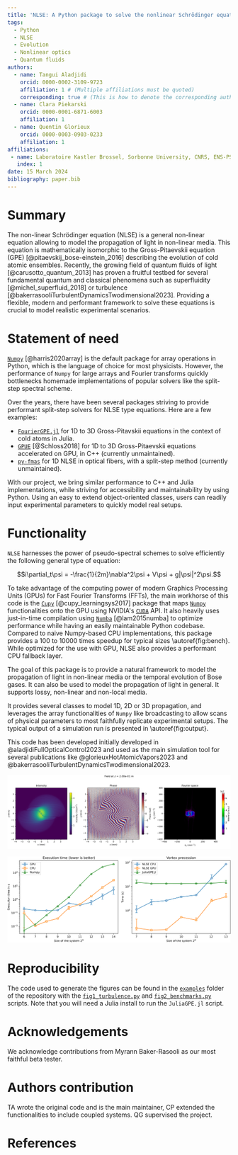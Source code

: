 ```yaml
---
title: 'NLSE: A Python package to solve the nonlinear Schrödinger equation'
tags:
  - Python
  - NLSE
  - Evolution
  - Nonlinear optics
  - Quantum fluids
authors:
  - name: Tangui Aladjidi
    orcid: 0000-0002-3109-9723
    affiliation: 1 # (Multiple affiliations must be quoted)
    corresponding: true # (This is how to denote the corresponding author)
  - name: Clara Piekarski
    orcid: 0000-0001-6871-6003
    affiliation: 1
  - name: Quentin Glorieux
    orcid: 0000-0003-0903-0233
    affiliation: 1
affiliations:
 - name: Laboratoire Kastler Brossel, Sorbonne University, CNRS, ENS-PSL University, Collège de France; 4 Place Jussieu, 75005 Paris, France
   index: 1
date: 15 March 2024
bibliography: paper.bib
---
```


# Summary

The non-linear Schrödinger equation (NLSE) is a general non-linear equation allowing to model the propagation of light in non-linear media.
This equation is mathematically isomorphic to the Gross-Pitaevskii equation (GPE) [@pitaevskij_bose-einstein_2016] describing the evolution of cold atomic ensembles.
Recently, the growing field of quantum fluids of light [@carusotto_quantum_2013] has proven a fruitful testbed for several fundamental quantum and classical phenomena such as superfluidity [@michel_superfluid_2018] or turbulence [@bakerrasooliTurbulentDynamicsTwodimensional2023].
Providing a flexible, modern and performant framework to solve these equations is crucial to model realistic experimental scenarios.

# Statement of need

[`Numpy`](https://numpy.org/doc/stable/) [@harris2020array] is the default package for array operations in Python, which is the language of choice for most physicists.
However, the performance of `Numpy` for large arrays and Fourier transforms quickly bottlenecks homemade implementations of popular solvers like the split-step spectral scheme.

Over the years, there have been several packages striving to provide performant split-step solvers for NLSE type equations.
Here are a few examples:

- [`FourierGPE.jl`](https://github.com/AshtonSBradley/FourierGPE.jl/tree/master) for 1D to 3D Gross-Pitavskii equations in the context of cold atoms in Julia.
- [`GPUE`](https://github.com/GPUE-group/GPUE) [@Schloss2018] for 1D to 3D Gross-Pitaevskii equations accelerated on GPU, in C++ (currently unmaintained).
- [`py-fmas`](https://github.com/omelchert/py-fmas) for 1D NLSE in optical fibers, with a split-step method (currently unmaintained).

With our project, we bring similar performance to C++ and Julia implementations, while striving for accessibility and maintainability by using Python.
Using an easy to extend object-oriented classes, users can readily input experimental parameters to quickly model real setups.

# Functionality

`NLSE` harnesses the power of pseudo-spectral schemes to solve efficiently the following general type of equation:

$$i\partial_t\psi = -\frac{1}{2m}\nabla^2\psi + V\psi + g|\psi|^2\psi.$$

To take advantage of the computing power of modern Graphics Processing Units (GPUs) for Fast Fourier Transforms (FFTs), the main workhorse of this code is the [`Cupy`](https://cupy.dev/) [@cupy_learningsys2017]  package that maps [`Numpy`](https://numpy.org/) functionalities onto the GPU using NVIDIA's [`CUDA`](https://developer.nvidia.com/cuda-downloads) API.
It also heavily uses just-in-time compilation using [`Numba`](https://numba.pydata.org/) [@lam2015numba] to optimize performance while having an easily maintainable Python codebase.
Compared to naive Numpy-based CPU implementations, this package provides a 100 to 10000 times speedup for typical sizes \autoref{fig:bench}.
While optimized for the use with GPU, NLSE also provides a performant CPU fallback layer.

The goal of this package is to provide a natural framework to model the propagation of light in non-linear media or the temporal evolution of Bose gases. It can also be used to model the propagation of light in general.
It supports lossy, non-linear and non-local media.

It provides several classes to model 1D, 2D or 3D propagation, and leverages the array functionalities of `Numpy` like broadcasting to allow scans of physical parameters to most faithfully replicate experimental setups.
The typical output of a simulation run is presented in \autoref{fig:output}.

This code has been developed initially developed in @aladjidiFullOpticalControl2023 and used as the main simulation tool for several publications like @glorieuxHotAtomicVapors2023 and @bakerrasooliTurbulentDynamicsTwodimensional2023.

![Example of an output of the solver. A shearing layer is observed nucleating vortices, that are attracted towards the center due to an attractive potential. The density and phase of the field are represented as well as the momentum distribution  get a quick overview of the state of the field.\label{fig:output}](../img/output.png)

![Left: CPU vs GPU vs Numpy benchmark for 1 cm of propagation (200 evolution steps).Right: Comparison versus the `JuliaGPE.jl` package on the study of vortex precession. \label{fig:bench}](../img/benchmarks.png)

# Reproducibility

The code used to generate the figures can be found in the [`examples`](https://github.com/Quantum-Optics-LKB/NLSE/tree/main/examples) folder of the repository with the [`fig1_turbulence.py`](https://github.com/Quantum-Optics-LKB/NLSE/blob/main/examples/fig1_turbulence.py) and [`fig2_benchmarks.py`](https://github.com/Quantum-Optics-LKB/NLSE/blob/main/examples/fig2_benchmarks.py) scripts. 
Note that you will need a Julia install to run the `JuliaGPE.jl` script.

# Acknowledgements

We acknowledge contributions from Myrann Baker-Rasooli as our most faithful beta tester.

# Authors contribution

TA wrote the original code and is the main maintainer, CP extended the functionalities to include coupled systems. QG supervised the project.

# References
